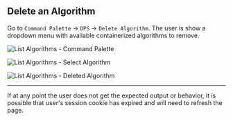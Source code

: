 ## Delete an Algorithm

Go to `Command Palette` -> `DPS` -> `Delete Algorithm`.  The user is show a dropdown menu with available containerized algorithms to remove.

![List Algorithms - Command Palette](https://raw.github.com/MAAP-Project/maap-jupyter-ide/master/user_guides/images/delete1.png)

![List Algorithms - Select Algorithm](https://raw.github.com/MAAP-Project/maap-jupyter-ide/master/user_guides/images/delete2.png)

![List Algorithms - Deleted Algorithm](https://raw.github.com/MAAP-Project/maap-jupyter-ide/master/user_guides/images/delete3.png)

---
If at any point the user does not get the expected output or behavior, it is possible that user's session cookie has expired and will need to refresh the page.